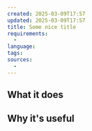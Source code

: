 ```yaml
---
created: 2025-03-09T17:57
updated: 2025-03-09T17:57
title: Some nice title
requirements:
  - 
language: 
tags: 
sources:
  - 
---
```


## What it does

## Why it's useful